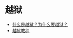 # 越狱

- [什么是越狱？为什么要越狱？](https://www.i4.cn/news_detail_425.html)
- [越狱教程](https://www.i4.cn/news_4.html)
